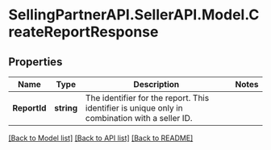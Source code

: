 # SellingPartnerAPI.SellerAPI.Model.CreateReportResponse
## Properties

Name | Type | Description | Notes
------------ | ------------- | ------------- | -------------
**ReportId** | **string** | The identifier for the report. This identifier is unique only in combination with a seller ID. | 

[[Back to Model list]](../README.md#documentation-for-models) [[Back to API list]](../README.md#documentation-for-api-endpoints) [[Back to README]](../README.md)

